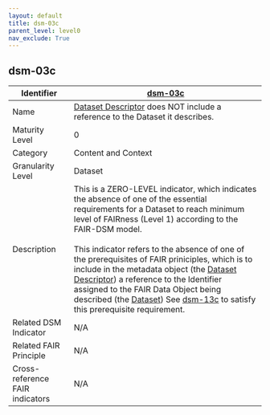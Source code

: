 ```yaml
---
layout: default
title: dsm-03c
parent_level: level0
nav_exclude: True
---
```


## dsm-03c

| Identifier | [dsm-03c](https://github.com/FAIRplus/Data-Maturity/blob/master/docs/_indicators/dsm-03c.md) |
| --------- | ----------|
| Name | [Dataset Descriptor](https://fairplus.github.io/Data-Maturity/docs/Glossary/#dataset-descriptor) does NOT include a reference to the Dataset it describes. |
| Maturity Level | 0 |
| Category | Content and Context |
| Granularity Level | Dataset |
| Description | This is a ZERO-LEVEL indicator, which indicates the absence of one of the essential requirements for a Dataset to reach minimum level of FAIRness (Level 1) according to the FAIR-DSM model. <br><br> This indicator refers to the absence of one of the prerequisites of FAIR priniciples, which is to include in the metadata object (the [Dataset Descriptor](https://fairplus.github.io/Data-Maturity/docs/Glossary/#dataset-descriptor)) a  reference to the Identifier assigned to the FAIR Data Object being described (the [Dataset](https://fairplus.github.io/Data-Maturity/docs/Glossary/#dataset)) See [dsm-13c](https://fairplus.github.io/Data-Maturity/docs/Indicators/#dsm-13c) to satisfy this prerequisite requirement. |
| Related DSM Indicator| N/A |
| Related FAIR Principle | N/A |
| Cross-reference FAIR indicators | N/A |
